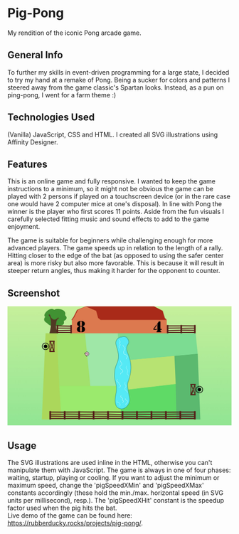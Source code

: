 # Pig-Pong
My rendition of the iconic Pong arcade game.

## General Info
To further my skills in event-driven programming for a large state, I decided to try my hand at a remake of Pong. Being a sucker for colors and patterns I steered away from the game classic's Spartan looks. Instead, as a pun on ping-pong, I went for a farm theme :)

## Technologies Used
(Vanilla) JavaScript, CSS and HTML. I created all SVG illustrations using Affinity Designer.

## Features
This is an online game and fully responsive. I wanted to keep the game instructions to a minimum, so it might not be obvious the game can be played with 2 persons if played on a touchscreen device (or in the rare case one would have 2 computer mice at one's disposal). In line with Pong the winner is the player who first scores 11 points. Aside from the fun visuals I carefully selected fitting music and sound effects to add to the game enjoyment.

The game is suitable for beginners while challenging enough for more advanced players. The game speeds up in relation to the length of a rally. Hitting closer to the edge of the bat (as opposed to using the safer center area) is more risky but also more favorable. This is because it will result in steeper return angles, thus making it harder for the opponent to counter.

## Screenshot
![Pig-Pong screenshot](./pigpong-screenshot.jpg)

## Usage
The SVG illustrations are used inline in the HTML, otherwise you can't manipulate them with JavaScript. The game is always in one of four phases: waiting, startup, playing or cooling. If you want to adjust the minimum or maximum speed, change the 'pigSpeedXMin' and 'pigSpeedXMax' constants accordingly (these hold the min./max. horizontal speed (in SVG units per millisecond), resp.). The 'pigSpeedXHit' constant is the speedup factor used when the pig hits the bat.  
Live demo of the game can be found here: https://rubberducky.rocks/projects/pig-pong/.
